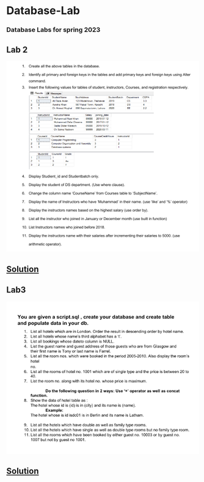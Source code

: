 # Database-Lab
### Database Labs for spring 2023
## Lab 2
![](lab2.PNG)

## [Solution](https://github.com/masudsajid/Database-Lab/blob/main/lab2.sql)
## Lab3
![](lab3.PNG)

## [Solution](https://github.com/masudsajid/Database-Lab/blob/main/lab3.sql)
